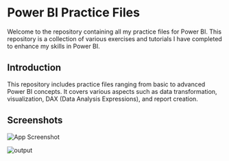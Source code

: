 # Power BI Practice Files

Welcome to the repository containing all my practice files for Power BI. This repository is a collection of various exercises and tutorials I have completed to enhance my skills in Power BI.

## Introduction

This repository includes practice files ranging from basic to advanced Power BI concepts. It covers various aspects such as data transformation, visualization, DAX (Data Analysis Expressions), and report creation.
## Screenshots

![App Screenshot](https://github.com/animishtripathy24/PowerBI_Practice/assets/135792519/f29264db-760e-43c4-aec7-8eaf344186ae)

![output](https://github.com/animishtripathy24/PowerBI_Practice/assets/135792519/b83abb2f-2f5a-462b-a3f7-7fdf059881eb)
